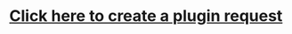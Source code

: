 # [Click here to create a plugin request](https://github.com/PerceiveDev/PerceiveRequests/issues/new)
